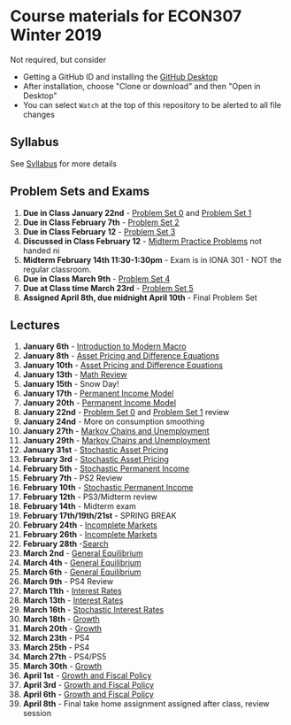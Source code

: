 # Course materials for ECON307 Winter 2019
Not required, but consider
- Getting a GitHub ID and installing the [GitHub Desktop](https://desktop.github.com/)
- After installation, choose "Clone or download" and then "Open in Desktop"
- You can select `Watch` at the top of this repository to be alerted to all file changes

## Syllabus
See [Syllabus](syllabus.md) for more details

## Problem Sets and Exams
1. **Due in Class January 22nd** - [Problem Set 0](/problem_sets/problem_set_0.pdf) and [Problem Set 1](/problem_sets/problem_set_1.pdf)
1. **Due in Class February 7th** - [Problem Set 2](/problem_sets/problem_set_2.pdf)
2. **Due in Class February 12** - [Problem Set 3](/problem_sets/problem_set_3.pdf)
3. **Discussed in Class February 12** - [Midterm Practice Problems](/problem_sets/midterm_practice_problems.pdf) not handed ni
4. **Midterm February 14th 11:30-1:30pm** - Exam is in IONA 301 - NOT the regular classroom.
5. **Due in Class March 9th** - [Problem Set 4](/problem_sets/problem_set_4.pdf)
6. **Due at Class time March 23rd** - [Problem Set 5](/problem_sets/problem_set_5.pdf)
8. **Assigned April 8th, due midnight April 10th** - Final Problem Set

## Lectures
1. **January 6th** - [Introduction to Modern Macro](/lecture_notes/intro_to_modern_macro.pdf)
2. **January 8th** - [Asset Pricing and Difference Equations](/lecture_notes/asset_pricing_difference_equations.pdf)
3. **January 10th** - [Asset Pricing and Difference Equations](/lecture_notes/asset_pricing_difference_equations.pdf)
4. **January 13th** -  [Math Review](/lecture_notes/math_review.pdf)
5. **January 15th** - Snow Day!
6. **January 17th** - [Permanent Income Model](/lecture_notes/permanent_income.pdf)
7. **January 20th** - [Permanent Income Model](/lecture_notes/permanent_income.pdf)
8. **January 22nd** - [Problem Set 0](/problem_sets/problem_set_0.pdf) and [Problem Set 1](/problem_sets/problem_set_1.pdf) review
9. **January 24nd** - More on consumption smoothing
10. **January 27th** - [Markov Chains and Unemployment](/lecture_notes/markov_chains_unemployment.pdf)
11. **January 29th** - [Markov Chains and Unemployment](/lecture_notes/markov_chains_unemployment.pdf)
12. **January 31st** - [Stochastic Asset Pricing](/lecture_notes/stochastic_asset_pricing.pdf)
13. **February 3rd** - [Stochastic Asset Pricing](/lecture_notes/stochastic_asset_pricing.pdf)
14. **February 5th** - [Stochastic Permanent Income](/lecture_notes/stochastic_permanent_income.pdf)
15. **February 7th** - PS2 Review
16. **February 10th** - [Stochastic Permanent Income](/lecture_notes/stochastic_permanent_income.pdf)
17. **February 12th** - PS3/Midterm review
18. **February 14th** - Midterm exam
19. **February 17th/19th/21st** - SPRING BREAK
20. **February 24th** - [Incomplete Markets](/lecture_notes/no_borrowing_dynamic_programming.pdf)
21. **February 26th** - [Incomplete Markets](/lecture_notes/no_borrowing_dynamic_programming.pdf)
22. **February 28th** -[Search](/lecture_notes/search.pdf)
23. **March 2nd** - [General Equilibrium](/lecture_notes/general_equilibrium.pdf)
24. **March 4th** - [General Equilibrium](/lecture_notes/general_equilibrium.pdf)
25. **March 6th** -  [General Equilibrium](/lecture_notes/general_equilibrium.pdf)
26. **March 9th** - PS4 Review
27. **March 11th** -  [Interest Rates](/lecture_notes/interest_rates.pdf)
28. **March 13th** -  [Interest Rates](/lecture_notes/interest_rates.pdf)
29. **March 16th** - [Stochastic Interest Rates](/lecture_notes/stochastic_interest_rates.pdf)
30. **March 18th** - [Growth](/lecture_notes/growth.pdf)
31. **March 20th** - [Growth](/lecture_notes/growth.pdf)
32. **March 23th** - PS4
33. **March 25th** - PS4
34. **March 27th** - PS4/PS5
35. **March 30th** - [Growth](/lecture_notes/growth.pdf)
36. **April 1st** - [Growth and Fiscal Policy](/lecture_notes/growth_fiscal_policy.pdf)
37. **April 3rd** -  [Growth and Fiscal Policy](/lecture_notes/growth_fiscal_policy.pdf)
38. **April 6th** -  [Growth and Fiscal Policy](/lecture_notes/growth_fiscal_policy.pdf)
39. **April 8th** - Final take home assignment assigned after class, review session
<!-- 
1. **January 2nd** -  [Introduction to Modern Macro](/lecture_notes/intro_to_modern_macro.pdf)
2. **January 4th** - [Math Review](/lecture_notes/math_review.pdf)
3. **January 7th** - [Asset Pricing and Difference Equations](/lecture_notes/asset_pricing_difference_equations.pdf)
3. **January 9th** - [Asset Pricing and Difference Equations](/lecture_notes/asset_pricing_difference_equations.pdf)
3. **January 11th** - [Asset Pricing and Difference Equations](/lecture_notes/asset_pricing_difference_equations.pdf) and [Permanent Income Model](/lecture_notes/permanent_income.pdf)
4. **January 14th** - [Permanent Income Model](/lecture_notes/permanent_income.pdf)
5. **January 16th** - [Permanent Income Model](/lecture_notes/permanent_income.pdf)
6. **January 18th** -  Review [Problem Set 1](/problem_sets/problem_set_1.pdf) solutions
7. **January 21st** - Finish review of Problem Set and Examples in [Permanent Income Model](/lecture_notes/permanent_income.pdf)
8. **January 23rd** - [Markov Chains and Unemployment](/lecture_notes/markov_chains_unemployment.pdf)
9. **January 25th** - [Markov Chains and Unemployment](/lecture_notes/markov_chains_unemployment.pdf)
10. **January 28th** - [Stochastic Asset Pricing](/lecture_notes/stochastic_asset_pricing.pdf)
11. **January 30th** - Review of PS2
12. **February 1st** - [Stochastic Asset Pricing](/lecture_notes/stochastic_asset_pricing.pdf)
13. **February 4th** - [Stochastic Asset Pricing](/lecture_notes/stochastic_asset_pricing.pdf) and [Stochastic Permanent Income](/lecture_notes/stochastic_permanent_income.pdf)
14. **February 6th** - [Stochastic Permanent Income](/lecture_notes/stochastic_permanent_income.pdf)
15. **February 8th** - Finish [Stochastic Permanent Income](/lecture_notes/stochastic_permanent_income.pdf)
16. **February 11st** - PS3 Review
17. **February 13st** - Midterm Review Session (Review of  [Midterm Practice Problems](/problem_sets/midterm_practice_problems.pdf))
18. **February 15th** - Midterm
19. **February 18th** - Spring Break
20. **February 20th** - Spring Break
21. **February 22nd** - Spring Break
22. **February 25th** - [Rational and Adaptive Expectations](/lecture_notes/rational_adaptive_expectations.pdf) and [Additional Slides](/lecture_notes/rational_adpt_exp.pdf)
23. **February 27th** - [Incomplete Markets](/lecture_notes/no_borrowing_dynamic_programming.pdf)
24. **March 1st** - Finish [Incomplete Markets](/lecture_notes/no_borrowing_dynamic_programming.pdf) and [Search](/lecture_notes/search.pdf)
25. **March 4th** - Finish [Search](/lecture_notes/search.pdf)
26. **March 6th** - [General Equilibrium](/lecture_notes/general_equilibrium.pdf)
27. **March 8th** - [General Equilibrium](/lecture_notes/general_equilibrium.pdf)
28. **March 11th** - [General Equilibrium](/lecture_notes/general_equilibrium.pdf) and [Interest Rates](/lecture_notes/interest_rates.pdf)
29. **March 13th** - [Interest Rates](/lecture_notes/interest_rates.pdf)
30. **March 15th** - Review PS4
31. **March 18th** - Finish PS4 Review and  [Interest Rates](/lecture_notes/interest_rates.pdf)
32. **March 20th** - [Stochastic Interest Rates](/lecture_notes/stochastic_interest_rates.pdf)
33. **March 22th** - Finish [Stochastic Interest Rates](/lecture_notes/stochastic_interest_rates.pdf) and begin [Growth](/lecture_notes/growth.pdf)
34. **March 25th** - More on [Growth](/lecture_notes/growth.pdf)
35. **March 27th** - [Growth](/lecture_notes/growth.pdf) and [Growth and Fiscal Policy](/lecture_notes/growth_fiscal_policy.pdf)
36. **March 29th** - Review [Problem Set 5](/problem_sets/problem_set_5.pdf)
37. **April 1st** - [Growth and Fiscal Policy](/lecture_notes/growth_fiscal_policy.pdf)
38. **April 3rd** - [Growth and Fiscal Policy](/lecture_notes/growth_fiscal_policy.pdf) and [Problem Set 6](/problem_sets/problem_set_6.pdf)


## Problem Sets and Exams
1. **Due in Class January 11th** - [Problem Set 0](/problem_sets/problem_set_0.pdf)
2. **Due in Class January 18th** - [Problem Set 1](/problem_sets/problem_set_1.pdf)
3. **Due in Class February 1st** - [Problem Set 2](/problem_sets/problem_set_2.pdf)
4. **Due in Class February 11st** - [Problem Set 3](/problem_sets/problem_set_3.pdf)
4. **(Not handed in) February 13st** - [Midterm Practice Problems](/problem_sets/midterm_practice_problems.pdf)
5. **February 15th** - **Midterm** from 12-2pm
6. **Due in Class March 15th** - [Problem Set 4](/problem_sets/problem_set_4.pdf)
7. **Due in Class March 29th** - [Problem Set 5](/problem_sets/problem_set_5.pdf)
8. **(Not handed in) April 3rd** - [Problem Set 6](/problem_sets/problem_set_6.pdf)
8. **Final Exam April 9th 12-3pm** - [Final Practice Problems](/problem_sets/final_practice_problems.pdf)
-->

